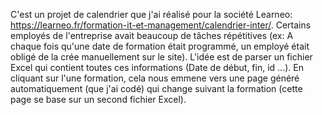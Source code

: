 C'est un projet de calendrier que j'ai réalisé pour la société Learneo: https://learneo.fr/formation-it-et-management/calendrier-inter/.
Certains employés de l'entreprise avait beaucoup de tâches répétitives (ex: A chaque fois qu'une date de formation était programmé, un employé était obligé de la crée manuellement sur le site).
L'idée est de parser un fichier Excel qui contient toutes ces informations (Date de début, fin, id ...).
En cliquant sur l'une formation, cela nous emmene vers une page généré automatiquement (que j'ai codé) qui change suivant la formation (cette page se base sur un second fichier Excel).
